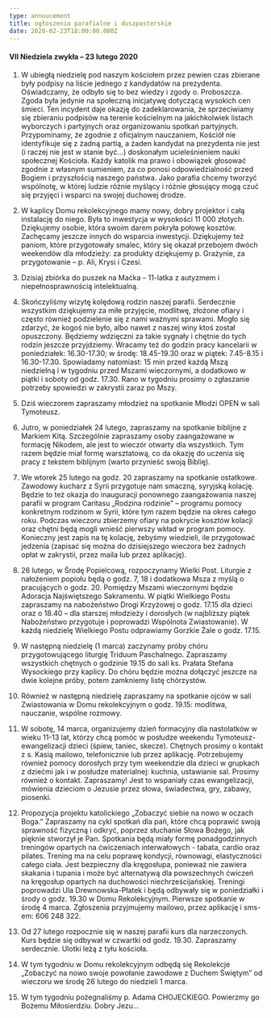 ```yaml
---
type: annoucement
title: ogłoszenia parafialne i duszpasterskie
date: 2020-02-23T18:00:00.000Z
---
```


#### VII Niedziela zwykła – 23 lutego 2020

1. W ubiegłą niedzielę pod naszym kościołem przez pewien czas zbierane były podpisy na liście jednego z kandydatów na prezydenta. Oświadczamy, że odbyło się to bez wiedzy i zgody o. Proboszcza. Zgoda była jedynie na społeczną inicjatywę dotyczącą wysokich cen śmieci. Ten incydent daje okazję do zadeklarowania, że sprzeciwiamy się zbieraniu podpisów na terenie kościelnym na jakichkolwiek listach wyborczych i partyjnych oraz organizowaniu spotkań partyjnych. Przypominamy, że zgodnie z oficjalnym nauczaniem, Kościół nie identyfikuje się z żadną partią, a żaden kandydat na prezydenta nie jest (i raczej nie jest w stanie być…) doskonałym ucieleśnieniem nauki społecznej Kościoła. Każdy katolik ma prawo i obowiązek głosować zgodnie z własnym sumieniem, za co ponosi odpowiedzialność przed Bogiem i przyszłością naszego państwa. Jako parafia chcemy tworzyć wspólnotę, w której ludzie różnie myślący i różnie głosujący mogą czuć się przyjęci i wsparci na swojej duchowej drodze.

2. W kaplicy Domu rekolekcyjnego mamy nowy, dobry projektor i całą instalację do niego. Była to inwestycja w wysokości 11 000 złotych. Dziękujemy osobie, która swoim darem pokryła połowę kosztów. Zachęcamy jeszcze innych do wsparcia inwestycji. Dziękujemy też paniom, które przygotowały smalec, który się okazał przebojem dwóch weekendów dla młodzieży: za produkty dziękujemy p. Grażynie, za przygotowanie – p. Ali, Krysi i Czesi.

3. Dzisiaj zbiórka do puszek na Maćka – 11-latka z autyzmem i niepełnosprawnością intelektualną.

4. Skończyliśmy wizytę kolędową rodzin naszej parafii. Serdecznie wszystkim dziękujemy za miłe przyjęcie, modlitwę, złożone ofiary i często również podzielenie się z nami ważnymi sprawami. Mogło się zdarzyć, że kogoś nie było, albo nawet z naszej winy ktoś został opuszczony. Będziemy wdzięczni za takie sygnały i chętnie do tych rodzin jeszcze przyjdziemy. Wracamy też do godzin pracy kancelarii w poniedziałek: 16.30-17.30; w środę: 18.45-19.30 oraz w piątek: 7.45-8.15 i 16.30-17.30. Spowiadamy natomiast: 15 min przed każdą Mszą niedzielną i w tygodniu przed Mszami wieczornymi, a dodatkowo w piątki i soboty od godz. 17.30. Rano w tygodniu prosimy o zgłaszanie potrzeby spowiedzi w zakrystii zaraz po Mszy.

5. Dziś wieczorem zapraszamy młodzież na spotkanie Młodzi OPEN w sali Tymoteusz.

6. Jutro, w poniedziałek 24 lutego, zapraszamy na spotkanie biblijne z Markiem Kitą. Szczególnie zapraszamy osoby zaangażowane w formację Nikodem, ale jest to wieczór otwarty dla wszystkich. Tym razem będzie miał formę warsztatową, co da okazję do uczenia się pracy z tekstem biblijnym (warto przynieść swoją Biblię).

7. We wtorek 25 lutego na godz. 20 zapraszamy na spotkanie ostatkowe. Zawodowy kucharz z Syrii przygotuje nam smaczną, syryjską kolację. Będzie to też okazja do inauguracji ponownego zaangażowania naszej parafii w program Caritasu „Rodzina rodzinie” – programu pomocy konkretnym rodzinom w Syrii, które tym razem będzie na okres całego roku. Podczas wieczoru zbierzemy ofiary na pokrycie kosztów kolacji oraz chętni będą mogli wnieść pierwszy wkład w program pomocy. Konieczny jest zapis na tę kolację, żebyśmy wiedzieli, ile przygotować jedzenia (zapisać się można do dzisiejszego wieczora bez żadnych opłat w zakrystii, przez maila lub przez aplikację).

8. 26 lutego, w Środę Popielcową, rozpoczynamy Wielki Post. Liturgie z nałożeniem popiołu będą o godz. 7, 18 i dodatkowa Msza z myślą o pracujących o godz. 20. Pomiędzy Mszami wieczornymi będzie Adoracja Najświętszego Sakramentu. W piątki Wielkiego Postu zapraszamy na nabożeństwo Drogi Krzyżowej o godz. 17.15 dla dzieci oraz o 18.40 – dla starszej młodzieży i dorosłych (w najbliższy piątek Nabożeństwo przygotuje i poprowadzi Wspólnota Zwiastowanie). W każdą niedzielę Wielkiego Postu odprawiamy Gorzkie Żale o godz. 17.15.

9. W następną niedzielę (1 marca) zaczynamy próby chóru przygotowującego liturgię Triduum Paschalnego. Zapraszamy wszystkich chętnych o godzinie 19.15 do sali ks. Prałata Stefana Wysockiego przy kaplicy. Do chóru będzie można dołączyć jeszcze na dwie kolejne próby, potem zamkniemy listę chórzystów.

10. Również w następną niedzielę zapraszamy na spotkanie ojców w sali Zwiastowania w Domu rekolekcyjnym o godz. 19.15: modlitwa, nauczanie, wspólne rozmowy.

11. W sobotę, 14 marca, organizujemy dzień formacyjny dla nastolatków w wieku 11-13 lat, którzy chcą pomóc w posłudze weekendu Tymoteusz-ewangelizacji dzieci (śpiew, taniec, skecze). Chętnych prosimy o kontakt z s. Kasią mailowo, telefonicznie lub przez aplikację. Potrzebujemy również pomocy dorosłych przy tym weekendzie dla dzieci w grupkach z dziećmi jak i w posłudze materialnej: kuchnia, ustawianie sal. Prosimy również o kontakt. Zapraszamy! Jest to wspaniały czas ewangelizacji, mówienia dzieciom o Jezusie przez słowa, świadectwa, gry, zabawy, piosenki.

12. Propozycja projektu katolickiego „Zobaczyć siebie na nowo w oczach Boga.” Zapraszamy na cykl spotkań dla pań, które chcą poprawić swoją sprawność fizyczną i odkryć, poprzez słuchanie Słowa Bożego, jak pięknie stworzył je Pan. Spotkania będą miały formę ponadgodzinnych treningów opartych na ćwiczeniach interwałowych - tabata, cardio oraz pilates. Trening ma na celu poprawę kondycji, równowagi, elastyczności całego ciała. Jest bezpieczny dla kręgosłupa, ponieważ nie zawiera skakania i tupania i może być alternatywą dla powszechnych ćwiczeń na kręgosłup opartych na duchowości niechrześcijańskiej. Treningi poprowadzi Ula Drewnowska-Płatek i będą odbywały się w poniedziałki i środy o godz. 19.30 w Domu Rekolekcyjnym. Pierwsze spotkanie w środę 4 marca. Zgłoszenia przyjmujemy mailowo, przez aplikację i sms-em: 606 248 322.

13. Od 27 lutego rozpocznie się w naszej parafii kurs dla narzeczonych. Kurs będzie się odbywał w czwartki od godz. 19.30. Zapraszamy serdecznie. Ulotki leżą z tyłu kościoła.

14. W tym tygodniu w Domu rekolekcyjnym odbędą się Rekolekcje „Zobaczyć na nowo swoje powołanie zawodowe z Duchem Świętym” od wieczoru we środę 26 lutego do niedzieli 1 marca.

15. W tym tygodniu pożegnaliśmy p. Adama CHOJECKIEGO. Powierzmy go Bożemu Miłosierdziu. Dobry Jezu…
